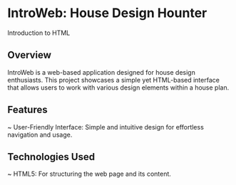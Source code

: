 # IntroWeb: House Design Hounter
Introduction to HTML

## Overview
IntroWeb is a web-based application designed for house design enthusiasts. This project showcases a simple yet HTML-based interface that allows users to work with various design elements within a house plan.

## Features 
~ User-Friendly Interface: Simple and intuitive design for effortless navigation and usage.

## Technologies Used
~ HTML5: For structuring the web page and its content.
